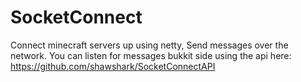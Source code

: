 # SocketConnect

Connect minecraft servers up using netty, Send messages over the network. You can listen for messages bukkit side using the api here: https://github.com/shawshark/SocketConnectAPI
